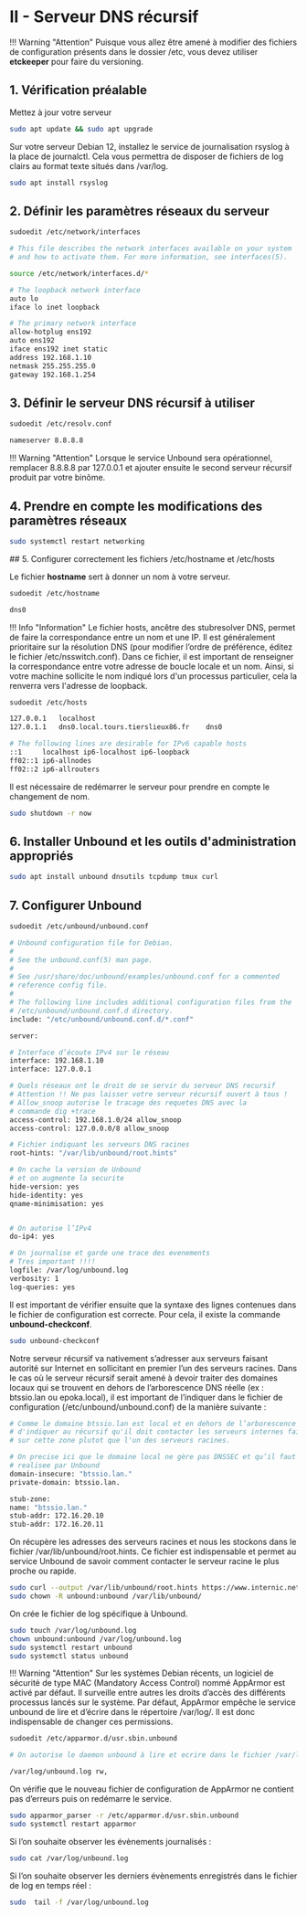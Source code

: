 # II - Serveur DNS récursif

!!! Warning  "Attention"
    Puisque vous allez être amené à modifier des fichiers de configuration présents dans le dossier /etc, vous devez utiliser **etckeeper** pour faire du versioning.

## 1.  Vérification préalable

Mettez à jour votre serveur

```bash
sudo apt update && sudo apt upgrade
```

Sur votre serveur Debian 12, installez le service de journalisation rsyslog à la place de journalctl. Cela vous permettra de disposer de fichiers de log clairs au format texte situés dans /var/log.

```bash
sudo apt install rsyslog
```

## 2. Définir les paramètres réseaux du serveur

```bash
sudoedit /etc/network/interfaces
```

```bash
# This file describes the network interfaces available on your system
# and how to activate them. For more information, see interfaces(5).

source /etc/network/interfaces.d/*

# The loopback network interface
auto lo
iface lo inet loopback

# The primary network interface
allow-hotplug ens192
auto ens192
iface ens192 inet static
address 192.168.1.10
netmask 255.255.255.0
gateway 192.168.1.254
```

## 3. Définir le serveur DNS récursif à utiliser

```bash
sudoedit /etc/resolv.conf
```

```bash
nameserver 8.8.8.8
```

!!! Warning  "Attention"
    Lorsque le service Unbound sera opérationnel, remplacer 8.8.8.8 par 127.0.0.1 et ajouter ensuite le second serveur récursif produit par votre binôme. 

## 4. Prendre en compte les modifications des paramètres réseaux

```bash
sudo systemctl restart networking
```

## 5. Configurer correctement les fichiers /etc/hostname et /etc/hosts

Le fichier **hostname** sert à donner un nom à votre serveur.

```bash
sudoedit /etc/hostname
```

```bash
dns0
```
!!! Info  "Information"
    Le fichier hosts, ancêtre des stubresolver DNS, permet de faire la correspondance entre un nom et une IP. Il est généralement prioritaire sur la résolution DNS (pour modifier l’ordre de préférence, éditez le fichier /etc/nsswitch.conf). Dans ce fichier, il est important de renseigner la correspondance entre votre adresse de boucle locale et un nom. Ainsi, si votre machine sollicite le nom indiqué lors d'un processus particulier, cela la renverra vers l'adresse de loopback.

```bash
sudoedit /etc/hosts
```
```bash
127.0.0.1	localhost
127.0.1.1	dns0.local.tours.tierslieux86.fr	dns0

# The following lines are desirable for IPv6 capable hosts
::1     localhost ip6-localhost ip6-loopback
ff02::1 ip6-allnodes
ff02::2 ip6-allrouters
```
Il est nécessaire de redémarrer le serveur pour prendre en compte le changement de nom.

```bash
sudo shutdown -r now
```

## 6. Installer Unbound et les outils d'administration appropriés

```bash
sudo apt install unbound dnsutils tcpdump tmux curl
```

## 7. Configurer Unbound

```bash
sudoedit /etc/unbound/unbound.conf
```

```bash
# Unbound configuration file for Debian.
#
# See the unbound.conf(5) man page.
#
# See /usr/share/doc/unbound/examples/unbound.conf for a commented
# reference config file.
#
# The following line includes additional configuration files from the
# /etc/unbound/unbound.conf.d directory.
include: "/etc/unbound/unbound.conf.d/*.conf"

server:

# Interface d’écoute IPv4 sur le réseau
interface: 192.168.1.10
interface: 127.0.0.1

# Quels réseaux ont le droit de se servir du serveur DNS recursif
# Attention !! Ne pas laisser votre serveur récursif ouvert à tous !
# Allow_snoop autorise le tracage des requetes DNS avec la 
# commande dig +trace
access-control: 192.168.1.0/24 allow_snoop
access-control: 127.0.0.0/8 allow_snoop

# Fichier indiquant les serveurs DNS racines
root-hints: "/var/lib/unbound/root.hints"

# 0n cache la version de Unbound
# et on augmente la securite
hide-version: yes
hide-identity: yes
qname-minimisation: yes


# On autorise l’IPv4
do-ip4: yes

# On journalise et garde une trace des evenements
# Tres important !!!!
logfile: /var/log/unbound.log
verbosity: 1
log-queries: yes
```

Il est important de vérifier ensuite que la syntaxe des lignes contenues dans le fichier de configuration est correcte. Pour cela, il existe la commande **unbound-checkconf**.

```bash
sudo unbound-checkconf
```

Notre serveur récursif va nativement s’adresser aux serveurs faisant autorité sur Internet en sollicitant en premier l’un des serveurs racines. Dans le cas où le serveur récursif serait amené à devoir traiter des domaines locaux qui se trouvent en dehors de l’arborescence DNS réelle (ex : btssio.lan ou epoka.local), il est important de l’indiquer dans le fichier de configuration (/etc/unbound/unbound.conf) de la manière suivante :

```bash
# Comme le domaine btssio.lan est local et en dehors de l’arborescence officielle, il est indispensable
# d'indiquer au récursif qu'il doit contacter les serveurs internes faisant autorité
# sur cette zone plutot que l'un des serveurs racines.

# On precise ici que le domaine local ne gère pas DNSSEC et qu’il faut donc desactiver la verification 
# realisee par Unbound
domain-insecure: "btssio.lan."
private-domain: btssio.lan.

stub-zone:
name: "btssio.lan."
stub-addr: 172.16.20.10
stub-addr: 172.16.20.11
```

On récupère les adresses des serveurs racines et nous les stockons dans le fichier /var/lib/unbound/root.hints. Ce fichier est indispensable et permet au service Unbound de savoir comment contacter le serveur racine le plus proche ou rapide.

```bash
sudo curl --output /var/lib/unbound/root.hints https://www.internic.net/domain/named.cache
sudo chown -R unbound:unbound /var/lib/unbound/
```

On crée le fichier de log spécifique à Unbound.

```bash
sudo touch /var/log/unbound.log
chown unbound:unbound /var/log/unbound.log
sudo systemctl restart unbound
sudo systemctl status unbound
```

!!! Warning  "Attention"
    Sur les systèmes Debian récents, un logiciel de sécurité de type MAC (Mandatory Access Control) nommé AppArmor est activé par défaut. Il surveille entre autres les droits d’accès des différents processus lancés sur le système. Par défaut, AppArmor empêche le service unbound de lire et d’écrire dans le répertoire /var/log/. Il est donc indispensable de changer ces permissions.

```bash
sudoedit /etc/apparmor.d/usr.sbin.unbound
```

```bash
# On autorise le daemon unbound à lire et ecrire dans le fichier /var/log/unbound.log

/var/log/unbound.log rw,
```

On vérifie que le nouveau fichier de configuration de AppArmor ne contient pas d’erreurs puis on redémarre le service.

```bash
sudo apparmor_parser -r /etc/apparmor.d/usr.sbin.unbound
sudo systemctl restart apparmor
```

Si l’on souhaite observer les évènements journalisés :

```bash
sudo cat /var/log/unbound.log
```

Si l’on souhaite observer les derniers évènements enregistrés dans le fichier de log en temps réel :

```bash
sudo  tail -f /var/log/unbound.log
```